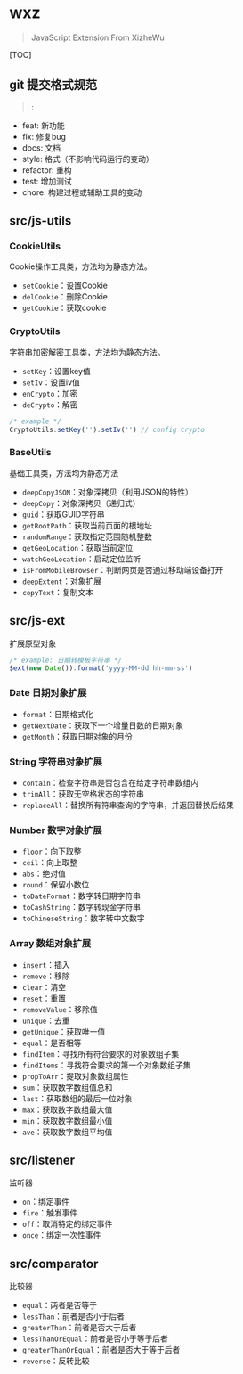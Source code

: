 # wxz

> JavaScript Extension From XizheWu

[TOC]

## git 提交格式规范
> <type>: <body>

- feat: 新功能
- fix: 修复bug
- docs: 文档
- style: 格式（不影响代码运行的变动）
- refactor: 重构
- test: 增加测试
- chore: 构建过程或辅助工具的变动

## src/js-utils

### CookieUtils

Cookie操作工具类，方法均为静态方法。

- `setCookie`：设置Cookie
- `delCookie`：删除Cookie
- `getCookie`：获取cookie

### CryptoUtils

字符串加密解密工具类，方法均为静态方法。

- `setKey`：设置key值
- `setIv`：设置iv值
- `enCrypto`：加密
- `deCrypto`：解密

```javascript
/* example */
CryptoUtils.setKey('').setIv('') // config crypto
```

### BaseUtils

基础工具类，方法均为静态方法

- `deepCopyJSON`：对象深拷贝（利用JSON的特性）
- `deepCopy`：对象深拷贝（递归式）
- `guid`：获取GUID字符串
- `getRootPath`：获取当前页面的根地址
- `randomRange`：获取指定范围随机整数
- `getGeoLocation`：获取当前定位
- `watchGeoLocation`：启动定位监听
- `isFromMobileBrowser`：判断网页是否通过移动端设备打开
- `deepExtent`：对象扩展
- `copyText`：复制文本

## src/js-ext

扩展原型对象

```javascript
/* example: 日期转模板字符串 */
$ext(new Date()).format('yyyy-MM-dd hh-mm-ss')
```

### Date 日期对象扩展

- `format`：日期格式化
- `getNextDate`：获取下一个增量日数的日期对象
- `getMonth`：获取日期对象的月份

### String 字符串对象扩展

- `contain`：检查字符串是否包含在给定字符串数组内
- `trimAll`：获取无空格状态的字符串
- `replaceAll`：替换所有符串查询的字符串，并返回替换后结果

### Number 数字对象扩展

- `floor`：向下取整
- `ceil`：向上取整
- `abs`：绝对值
- `round`：保留小数位
- `toDateFormat`：数字转日期字符串
- `toCashString`：数字转现金字符串
- `toChineseString`：数字转中文数字

### Array 数组对象扩展

- `insert`：插入
- `remove`：移除
- `clear`：清空
- `reset`：重置
- `removeValue`：移除值
- `unique`：去重
- `getUnique`：获取唯一值
- `equal`：是否相等
- `findItem`：寻找所有符合要求的对象数组子集
- `findItems`：寻找符合要求的第一个对象数组子集
- `propToArr`：提取对象数组属性
- `sum`：获取数字数组值总和
- `last`：获取数组的最后一位对象
- `max`：获取数字数组最大值
- `min`：获取数字数组最小值
- `ave`：获取数字数组平均值

## src/listener

监听器

- `on`：绑定事件
- `fire`：触发事件
- `off`：取消特定的绑定事件
- `once`：绑定一次性事件

## src/comparator

比较器

- `equal`：两者是否等于
- `lessThan`：前者是否小于后者
- `greaterThan`：前者是否大于后者
- `lessThanOrEqual`：前者是否小于等于后者
- `greaterThanOrEqual`：前者是否大于等于后者
- `reverse`：反转比较